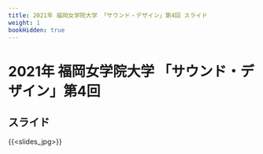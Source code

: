 ```yaml
---
title: 2021年 福岡女学院大学 「サウンド・デザイン」第4回 スライド
weight: 1
bookHidden: true
---
```


# 2021年 福岡女学院大学 「サウンド・デザイン」第4回

## スライド

{{<slides_jpg>}}